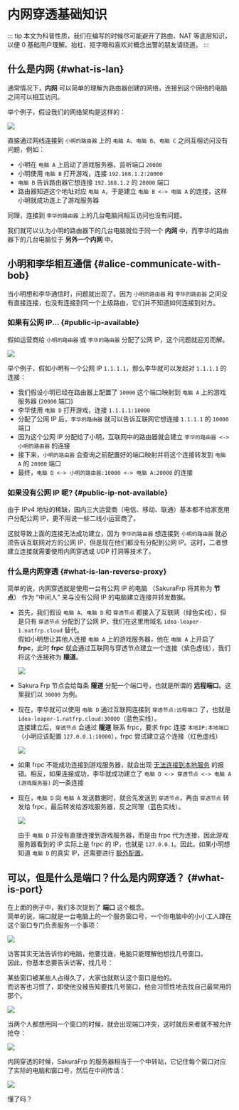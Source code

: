 # 内网穿透基础知识

::: tip
本文为科普性质，我们在编写的时候尽可能避开了路由、NAT 等底层知识，以便 0 基础用户理解。抬杠、抠字眼和喜欢对概念出警的朋友请绕道。
:::

## 什么是内网 {#what-is-lan}

通常情况下，**内网** 可以简单的理解为路由器创建的网络，连接到这个网络的电脑之间可以相互访问。

举个例子，假设我们的网络架构是这样的：

![](./_images/basics-1.svg)

直接通过网线连接到 `小明的路由器` 上的 `电脑 A`、`电脑 B`、`电脑 C` 之间互相访问没有问题，例如：

- 小明在 `电脑 A` 上启动了游戏服务器，监听端口 `20000`
- 小明使用 `电脑 B` 打开游戏，连接 `192.168.1.2:20000`
- `电脑 B` 告诉路由器它想连接 `192.168.1.2` 的 `20000` 端口
- 路由器知道这个地址对应 `电脑 A`，于是建立 `电脑 B <-> 电脑 A` 的连接，这样小明就成功连上了游戏服务器

同理，连接到 `李华的路由器` 上的几台电脑间相互访问也没有问题。

我们就可以认为小明的路由器下的几台电脑就位于同一个 **内网** 中，而李华的路由器下的几台电脑位于 **另外一个内网** 中。

## 小明和李华相互通信 {#alice-communicate-with-bob}

当小明想和李华通信时，问题就出现了。因为 `小明的路由器` 和 `李华的路由器` 之间没有直接连接，也没有连接到同一个上级路由，它们并不知道如何连接到对方。

### 如果有公网 IP... {#public-ip-available}

假如运营商给 `小明的路由器` 或 `李华的路由器` 分配了公网 IP，这个问题就迎刃而解。

![](./_images/basics-2.svg)

举个例子，假如小明有一个公网 IP `1.1.1.1`，那么李华就可以发起对 `1.1.1.1` 的连接：

- 我们假设小明已经在路由器上配置了 `10000` 这个端口映射到 `电脑 A` 上的游戏服务器 (`20000` 端口)
- 李华使用 `电脑 D` 打开游戏，连接 `1.1.1.1:10000`
- 分配了公网 IP 后，`李华的路由器` 就可以告诉互联网它想连接 `1.1.1.1` 的 `10000` 端口
- 因为这个公网 IP 分配给了小明，互联网中的路由器就会建立 `李华的路由器 <-> 小明的路由器` 的连接
- 接下来，`小明的路由器` 会查询之前配置好的端口映射并将这个连接转发到 `电脑 A` 的 `20000` 端口
- 最终，`电脑 D <-> 小明的路由器:10000 <-> 电脑 A:20000` 的连接

### 如果没有公网 IP 呢? {#public-ip-not-available}

由于 IPv4 地址的稀缺，国内三大运营商（电信、移动、联通）基本都不给家宽用户分配公网 IP，更不用说一些二线小运营商了。

这就导致上面的连接无法成功建立，因为 `李华的路由器` 想连接到 `小明的路由器` 就必须告诉互联网对方的公网 IP，但是现在他们都没有分配到公网 IP。这时，二者想建立连接就需要使用内网穿透或 UDP 打洞等技术了。

### 什么是内网穿透 {#what-is-lan-reverse-proxy}

简单的说，内网穿透就是使用一台有公网 IP 的电脑 （SakuraFrp 将其称为 **节点**） 作为 “中间人” 来与没有公网 IP 的电脑建立连接并转发数据。

- 首先，我们假设 `电脑 A`、`电脑 D` 和 `穿透节点` 都接入了互联网（绿色实线），但是只有 `穿透节点` 分配到了公网 IP，我们在这里用域名 `idea-leaper-1.natfrp.cloud` 替代。  
   假如小明想让其他人连接 `电脑 A` 上的游戏服务器，他在 `电脑 A` 上开启了 **frpc**，此时 **frpc** 就会通过互联网与穿透节点建立一个连接（紫色虚线），我们将这个连接称为 **隧道**。

   ![](./_images/basics-3.svg)

- Sakura Frp 节点会给每条 **隧道** 分配一个端口号，也就是所谓的 **远程端口**。这里我们以 `30000` 为例。

- 现在，李华就可以使用 `电脑 D` 通过互联网连接到 `穿透节点:远程端口` 了，也就是 `idea-leaper-1.natfrp.cloud:30000`（蓝色实线）。  
   连接建立后，`穿透节点` 会通过 **隧道** 联系 frpc，要求 frpc 连接 `本地IP:本地端口`（小明应该配置 `127.0.0.1:10000`），frpc 尝试建立这个连接（红色虚线）

   ![](./_images/basics-4.svg)

- 如果 frpc 不能成功连接到游戏服务器，就会出现 [无法连接到本地服务](/faq/client-error.md#connect-to-local-service-error) 的报错。相反，如果连接成功，李华就成功建立了 `电脑 D <-> 穿透节点 <-> 电脑 A (游戏服务器)` 的一条连接

- 现在，`电脑 D` 向 `电脑 A` 发送数据时，就会先发送到 `穿透节点`，再由 `穿透节点` 转发给 frpc，最后转发给游戏服务器，反之同理（蓝色实线）。

   ![](./_images/basics-5.svg)

   由于 `电脑 D` 并没有直接连接到游戏服务器，而是由 frpc 代为连接，因此游戏服务器看到的 IP 实际上是 frpc 的 IP，也就是 `127.0.0.1`。因此，如果小明想知道 `电脑 D` 的真实 IP，还需要进行 [额外配置](/bestpractice/realip.md)。

## 可以，但是什么是端口？什么是内网穿透？ {#what-is-port}

在上面的例子中，我们多次提到了 **端口** 这个概念。  
简单的说，端口就是一台电脑上的一个服务窗口号，一个你电脑中的小小工人蹲在这个窗口专门负责服务一个事项：

![](./_images/port-basic1.png)

访客其实无法告诉你的电脑，他要找谁，电脑只能理解他想找几号窗口。  
因此，你基本总要告诉访客，找几号：

某些窗口被某些人占得久了，大家也就默认这个窗口是他的。  
而访客也习惯了，即使他没被告知要找几号窗口，他会习惯性地去找自己最常用的那个。

![](./_images/port-basic2.png)

当两个人都想用同一个窗口的时候，就会出现端口冲突，这时就后来者就不被允许抢夺：

![](./_images/port-basic3.png)

内网穿透的时候，SakuraFrp 的服务器相当于一个中转站，它记住每个窗口对应了实际的电脑和窗口号，然后在中间传话：

![](./_images/port-basic4.png)

懂了吗？
